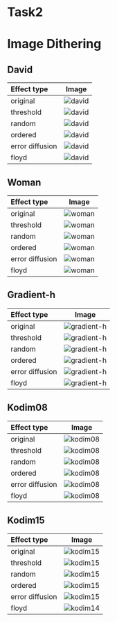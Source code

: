 # Task2

# Image Dithering

## David

| Effect type | Image                         |
| :---        | :---:                         |
| original    | ![david](resources/david.png) |
| threshold   | ![david](results/david_threshold.png) |
| random      | ![david](results/david_random.png) |
| ordered     | ![david](results/david_ordered.png) |
| error diffusion | ![david](results/david_diffusion.png) |
| floyd       | ![david](results/david_floyd.png) |

## Woman

| Effect type | Image |
| :--- | :---: |
| original | ![woman](resources/woman.png) |
| threshold | ![woman](results/woman_threshold.png) |
| random | ![woman](results/woman_random.png) |
| ordered | ![woman](results/woman_ordered.png) |
| error diffusion | ![woman](results/woman_diffusion.png) |
| floyd | ![woman](results/woman_floyd.png) |

## Gradient-h

| Effect type | Image |
| :--- | :---: |
| original | ![gradient-h](resources/gradient-h.png) |
| threshold | ![gradient-h](results/gradient-h_threshold.png) |
| random | ![gradient-h](results/gradient-h_random.png) |
| ordered | ![gradient-h](results/gradient-h_ordered.png) |
| error diffusion | ![gradient-h](results/gradient-h_diffusion.png) |
| floyd | ![gradient-h](results/gradient-h_floyd.png) |

## Kodim08

| Effect type | Image |
| :--- | :---: |
| original | ![kodim08](resources/kodim08.png) |
| threshold | ![kodim08](results/kodim08_threshold.png) |
| random | ![kodim08](results/kodim08_random.png) |
| ordered | ![kodim08](results/kodim08_ordered.png) |
| error diffusion | ![kodim08](results/kodim08_diffusion.png) |
| floyd | ![kodim08](results/kodim08_floyd.png) |

## Kodim15

| Effect type | Image |
| :--- | :---: |
| original | ![kodim15](resources/kodim15.png) |
| threshold | ![kodim15](results/kodim15_threshold.png) |
| random | ![kodim15](results/kodim15_random.png) |
| ordered | ![kodim15](results/kodim15_ordered.png) |
| error diffusion | ![kodim15](results/kodim15_diffusion.png) |
| floyd | ![kodim14](results/kodim15_floyd.png) |
